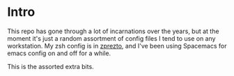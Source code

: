 Intro
=====

This repo has gone through a lot of incarnations over the years, but at the moment it's 
just a random assortment of config files I tend to use on any workstation. My zsh config
is in [zprezto](https://github.com/matthoffman/oh-my-zsh), and I've been using Spacemacs
for emacs config on and off for a while. 

This is the assorted extra bits. 
